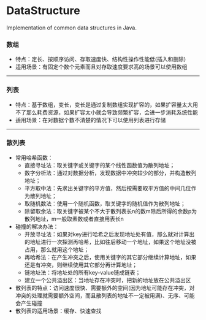 # DataStructure
Implementation of common data structures in Java.
### 数组
+ 特点：定长、按顺序访问、存取速度快、结构性操作性能低(插入和删除)
+ 适用场景：有固定个数个元素而且对存取速度要求高的场景可以使用数组
---
### 列表
+ 特点：基于数组，变长，变长是通过复制数组实现扩容的，如果扩容量太大用不了那么耗费资源，如果扩容太小就会导致频繁扩容，会进一步消耗系统性能
+ 适用场景：在对数据个数不清楚的情况下可以使用列表进行存储
---
### 散列表
+ 常用哈希函数：
	- 直接寻址法：取关键字或关键字的某个线性函数值为散列地址；
	- 数字分析法：通过对数据分析，发现数据中冲突较少的部分，并构造散列地址；
	- 平方取中法：先求出关键字的平方值，然后按需要取平方值的中间几位作为散列地址；
	- 取随机数法：使用一个随机函数，取关键字的随机值作为散列地址；
	- 除留取余法：取关键字被某个不大于散列表长n的数m除后所得的余数p为散列地址，m一般取素数或者直接用表长n
+ 碰撞的解决办法：
	- 开放寻址法：如果对key进行哈希之后发现地址处有值，那么就对计算出的地址进行一次探测再哈希，比如往后移动一个地址，如果这个地址没被占用，那么就用这个地址；
	- 再哈希法：在产生冲突之后，使用关键字的其它部分继续计算地址，如果还是有冲突，则继续使用其它部分再计算地址；
	- 链地址法：将地址处的所有key-value链成链表；
	- 建立一个公共溢出区：当地址存在冲突时，把新的地址放在公共溢出区
+ 散列表的特点：访问速度很快、需要额外的空间(因为地址可能存在冲突，对冲突的处理就需要额外空间，而且散列表的地址不一定被用满)、无序、可能会产生碰撞
+ 散列表的适用场景：缓存、快速查找
